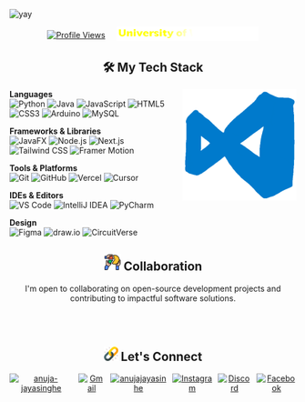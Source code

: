 ![yay](Assets/Github-Intro.gif)

<div style="display: flex; justify-content: center; align-items: center; gap: 20px;">
  <a href="https://github.com/anuja-jay" target="_blank">
    <img src="https://komarev.com/ghpvc/?username=anuja-jayasinghe&style=for-the-badge&logo=linkedin&logoColor=white&labelColor=000000&color=000000&linear-gradient=45deg,black+50%,yellow+50%)" alt="Profile Views" />
  </a>
  <a href="https://www.westminster.ac.uk/" target="_blank">
    <img src="Assets/uniName.svg" alt="University of Westminster" width="250" height="auto"/>
  </a>
</div>

<h2 align="center">🛠️ My Tech Stack</h2>
<img src="Assets/GIFs/VS-code.gif" alt="VS Code gif" align="right" width="200" height="auto"/>


**Languages**  
![Python](https://img.shields.io/badge/-Python-000000?style=flat&logo=python)
![Java](https://img.shields.io/badge/-Java-000000?style=flat&logo=openjdk)
![JavaScript](https://img.shields.io/badge/-JavaScript-000000?style=flat&logo=javascript)
![HTML5](https://img.shields.io/badge/-HTML5-000000?style=flat&logo=html5)
![CSS3](https://img.shields.io/badge/-CSS3-000000?style=flat&logo=css3)
![Arduino](https://img.shields.io/badge/-Arduino-000000?style=flat&logo=arduino)
![MySQL](https://img.shields.io/badge/-MySQL-000000?style=flat&logo=mysql)

**Frameworks & Libraries**  
![JavaFX](https://img.shields.io/badge/-JavaFX-000000?style=flat&logo=openjdk)
![Node.js](https://img.shields.io/badge/-Node.js-000000?style=flat&logo=nodedotjs)
![Next.js](https://img.shields.io/badge/-Next.js-000000?style=flat&logo=nextdotjs)
![Tailwind CSS](https://img.shields.io/badge/-Tailwind_CSS-000000?style=flat&logo=tailwindcss)
![Framer Motion](https://img.shields.io/badge/-Framer_Motion-000000?style=flat&logo=framer)

**Tools & Platforms**  
![Git](https://img.shields.io/badge/-Git-000000?style=flat&logo=git)
![GitHub](https://img.shields.io/badge/-GitHub-000000?style=flat&logo=github)
![Vercel](https://img.shields.io/badge/-Vercel-000000?style=flat&logo=vercel)
![Cursor](https://img.shields.io/badge/-Cursor-000000?style=flat&logo=cursor)

**IDEs & Editors**  
![VS Code](https://img.shields.io/badge/-VS_Code-000000?style=flat&logo=visual-studio-code)
![IntelliJ IDEA](https://img.shields.io/badge/-IntelliJ_IDEA-000000?style=flat&logo=intellijidea)
![PyCharm](https://img.shields.io/badge/-PyCharm-000000?style=flat&logo=pycharm)

**Design**  
![Figma](https://img.shields.io/badge/-Figma-000000?style=flat&logo=figma)
![draw.io](https://img.shields.io/badge/-draw.io-000000?style=flat&logo=diagramsdotnet)
![CircuitVerse](https://img.shields.io/badge/-CircuitVerse-000000?style=flat&logo=circuitverse)

<div align="center">
  <h2 align="center"><img src="Assets/collaborate.png" alt="collaborate Icon" width="30" height="30"/> Collaboration</h2>
  <p>I'm open to collaborating on open-source development projects and contributing to impactful software solutions.
</div>
<br><br>


<h2 align="center"><img src="Assets/Link.png" alt="Link Icon" width="25" height="25"/>  Let's Connect</h2>

<div align="center" style="display: flex; justify-content: center; gap: 10px;">
  <a href="https://linkedin.com/in/anuja-jayasinghe" target="_blank">
    <img align="center" src="https://raw.githubusercontent.com/rahuldkjain/github-profile-readme-generator/master/src/images/icons/Social/linked-in-alt.svg" alt="anuja-jayasinghe" height="30" width="40" />
  </a>
  <a href="mailto:anujajayasinhe@gmail.com" target="_blank">
    <img src="https://cdn.simpleicons.org/gmail/EA4335" alt="Gmail" height="30" width="40" />
  </a>
  <a href="https://twitter.com/anujajayasinhe" target="_blank">
    <img align="center" src="https://raw.githubusercontent.com/rahuldkjain/github-profile-readme-generator/master/src/images/icons/Social/twitter.svg" alt="anujajayasinhe" height="30" width="40" />
  </a>
  <a href="https://instagram.com/anu.ja_j" target="_blank">
    <img src="https://cdn.simpleicons.org/instagram/E4405F" alt="Instagram" height="30" width="40" />
  </a>
  <a href="https://discordapp.com/users/758840991691046933/" target="_blank">
    <img src="https://cdn.simpleicons.org/discord/5865F2" alt="Discord" height="30" width="40" />
  </a>
  <a href="https://www.facebook.com/anuja.jayasinghe.75" target="_blank">
    <img src="https://cdn.simpleicons.org/facebook/1877F2" alt="Facebook" height="30" width="40" />
  </a>
</div>
